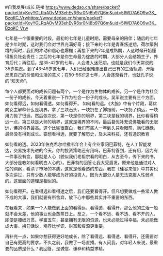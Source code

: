 #自我发展/成长 
链接
https://www.dedao.cn/share/packet?packetId=KoyYGLRqAOvM93ehEvR6sr0Nj8b97Q6m&uid=5IWD7A6O9w3K_BzqKC_Vrwhttps://www.dedao.cn/share/packet?packetId=KoyYGLRqAOvM93ehEvR6sr0Nj8b97Q6m&uid=5IWD7A6O9w3K_BzqKC_Vrw

七年是一个很重要的时段，最初的七年是儿童时期，需要母亲的陪伴；随后的七年是少年时期，这时我们会对世界充满好奇；接下来的七年是青春叛逆期，荷尔蒙剧增的同时，我们的冲动和信心也爆棚；再接下来的7年是成熟期，人这时候开始懂得担负社会责任；之后的七年是你生命最为绽放的时期，大部分人会结婚生子，养育后代；再往后，是35-42岁的七年，人会进入迷茫期，也就是我们今天常说的35岁焦虑。到了43-49岁这七年，人们已经很难走出自己已有的生活轨迹，开始反思自己的价值和生活的意义；在50-56岁这七年，人会逐渐看开，也就孔子说的“知天命”。

每个人都要面对的成长问题有两个，一个是作为生物体的成长，另一个是作为社会一份子的成长，今天着重说一下作为社会一份子的成长。吴军说主要有三个方面，如何看得远，如何看得透，如何看得开。
如何看的远。《大腕》中有个片段，葛优向女主解释什么是境界，拿了三块石头，一块扔在了脚跟前，一块扔了稍远，一块用力抛了很远，然后依次说，第一块是你的境界，第二块是我的境界，比你看得稍远一点，第三块是大师的境界，这就是境界的不同，最后葛优补充说佛能看的无限远，佛的境界最高。这个比喻很直白，我们有些人一年到头只看眼前，满忙碌碌，最终没有得到成长。要想看得远，就要了解历史，及未来科技，还有通识教育

如何看的透。2023年伯克希尔哈撒韦年会上有企业家问巴菲特，在人工智能发达，交易技术先进的今天，你的投资策略还有用吗，巴菲特答到，还有用，因为有一件事没有变，那就是人心（貌似我们老祖宗看的明白，从古至今，传下来的书，大部分是教如何看明白人心的）。巴菲特的回答让我大受启发，原来他是通过对人性的洞察，看清了市场的本质，这就是他看透的东西。我在《硅谷来信》中其实也多次讲过，只有少数人能够成为好的投资人，因为大部分人是无法克服人性弱点的。这里面的道理是相似的。

如何看得开。在看得远和看得透之后，我们还要看得开。但凡想要做成一些常人做不成的大事，我们就要有所舍弃，放下心中那些其实并不重要的东西。

在我看来，如果一个人能做到上面的看得远、看得透、看得开，那么他的生活一般就不会太差，他的事业也会蒸蒸日上。反之，一个看不远、看不透、看不开的人，即便是腰缠万贯、学富五车，甚至拥有无限的资源，也未必能过得幸福，未必能做成大事。换句话说，境界比学识、财富和资源更重要。

再补充一点，如果你想获得更好地成长，除了看得远、看得透、看得开，还需要对自己有更高的要求。不久之前，我做了一场直播。有人问我，对年轻人来说，最重要的品质是什么？我回答，是诚信、谦恭和精益求精。


